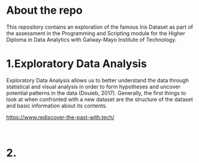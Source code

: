 # About the repo 

This repository contains an exploration of the famous Iris Dataset as part of the assessment in the Programming and Scripting module for the Higher Diploma in Data Analytics with Galway-Mayo Institute of Technology.


# 1.Exploratory Data Analysis

Exploratory Data Analysis allows us to better understand the data through statistical and visual analysis in order to form hypotheses and uncover potential patterns in the data (Douieb, 2017). Generally, the first things to look at when confronted with a new dataset are the structure of the dataset and basic information about its contents.
 
https://www.rediscover-the-past-with.tech/
 
 <br/>
 
 # 2.
 
 
 
 
 
 
 
 
 
 
 
 
 
 
 
 
 
 
 
 
 
 
 
 
 
 
 
 
 
 
 
 
 
 
 
 
 
 
 
 
 
 
 
 
 
 
 
 
 
 
 
 
 
 
 
 
 
 
 
 
 
 
 
 
 
 
 
 
 
 
 
 
 
 
 
 
 
 
 
 
 
 
 
 
 
 
 
 
 
 
 
 
 
